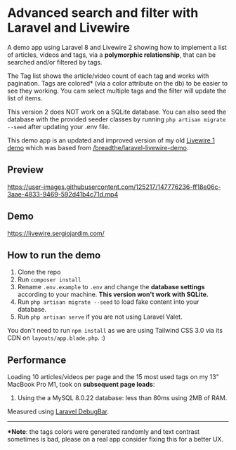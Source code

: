 # Advanced search and filter with Laravel and Livewire

A demo app using Laravel 8 and Livewire 2 showing how to implement a list of articles, videos and tags, via a **polymorphic relationship**, that can be searched and/or filtered by tags. 

The Tag list shows the article/video count of each tag and works with pagination. Tags are colored* (via a color attribute on the db) to be easier to see they working. You cam select multiple tags and the filter will update the list of items.

This version 2 does NOT work on a SQLite database. You can also seed the database with the provided seeder classes by running `php artisan migrate --seed` after updating your .env file.

This demo app is an updated and improved version of my old [Livewire 1 demo](https://github.com/sjardim/laravel-livewire-demo) which was based from [/breadthe/laravel-livewire-demo](https://github.com/breadthe/laravel-livewire-demo).

## Preview

https://user-images.githubusercontent.com/125217/147776236-ff18e06c-3aae-4833-9469-592d41b4c71d.mp4

## Demo

https://livewire.sergiojardim.com/

## How to run the demo

1. Clone the repo
1. Run `composer install`
1. Rename `.env.example` to `.env` and change the **database settings** according to your machine. **This version won't work with SQLite.**
1. Run `php artisan migrate --seed` to load fake content into your database. 
1. Run `php artisan serve` if you are not using Laravel Valet.

You don't need to run `npm install` as we are using Tailwind CSS 3.0 via its CDN on `layouts/app.blade.php`. :)

## Performance

Loading 10 articles/videos per page and the 15 most used tags on my 13" MacBook Pro M1, took on **subsequent page loads**:

1. Using the a MySQL 8.0.22 database: less than 80ms using 2MB of RAM.

Measured using [Laravel DebugBar](https://github.com/barryvdh/laravel-debugbar).

---
**\*Note**: the tags colors were generated randomly and text contrast sometimes is bad, please on a real app consider fixing this for a better UX.
